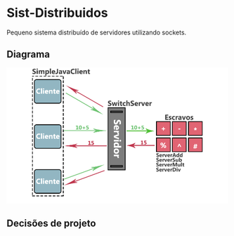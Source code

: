 # Sist-Distribuidos

Pequeno sistema distribuído de servidores utilizando sockets.

## Diagrama
![](diagrama.png "diagrama do projeto")

## Decisões de projeto
